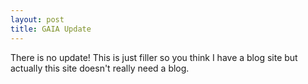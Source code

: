 ```yaml
---
layout: post
title: GAIA Update
---
```


There is no update! This is just filler so you think I have a blog site but actually this site doesn't really need a blog.


